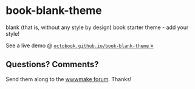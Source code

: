# book-blank-theme

blank (that is, without any style by design) book starter theme - add your style!

See a live demo @ [`octobook.github.io/book-blank-theme` »](http://octobook.github.io/book-blank-theme)


## Questions? Comments?

Send them along to the [wwwmake forum](http://groups.google.com/group/wwwmake).
Thanks!
